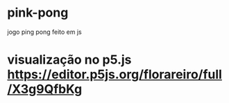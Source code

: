 # pink-pong
jogo ping pong feito em js
# visualização no p5.js https://editor.p5js.org/florareiro/full/X3g9QfbKg
